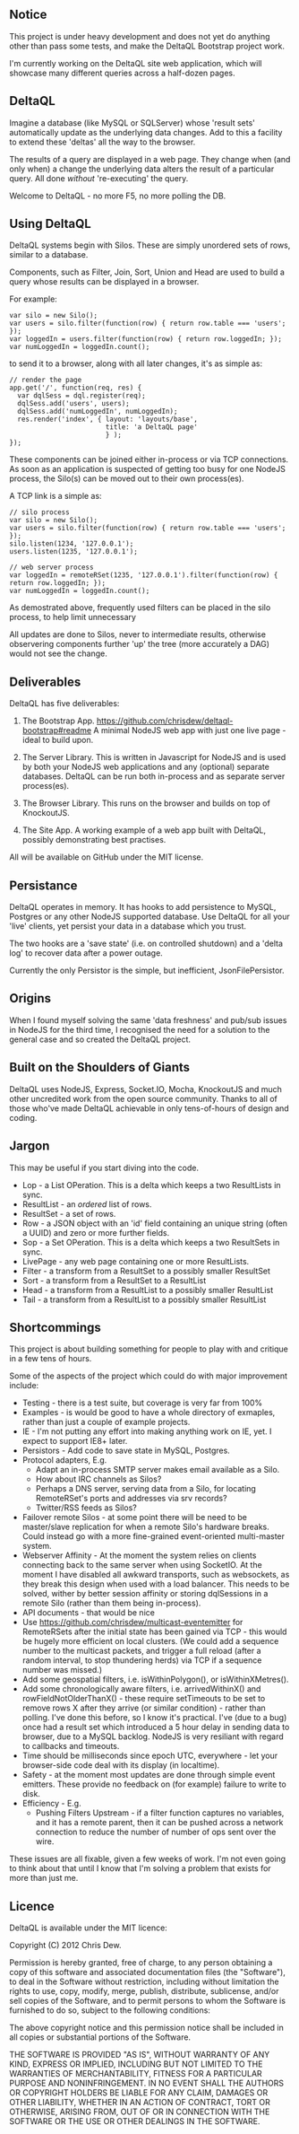 Notice
------

This project is under heavy development and does not yet do anything other than pass some tests, and make the DeltaQL Bootstrap project work.

I'm currently working on the DeltaQL site web application, which will showcase many different queries across a half-dozen pages.


DeltaQL
-------

Imagine a database (like MySQL or SQLServer) whose 'result sets' automatically update as the underlying data changes.  Add to this a facility to extend these 'deltas' all the way to the browser.

The results of a query are displayed in a web page.  They change when (and only when) a change the underlying data alters the result of a particular query.  All done *without* 're-executing' the query.

Welcome to DeltaQL - no more F5, no more polling the DB.


Using DeltaQL
-------------

DeltaQL systems begin with Silos.  These are simply unordered sets of rows, similar to a database.

Components, such as Filter, Join, Sort, Union and Head are used to build a query whose results can be displayed in a browser.

For example:

    var silo = new Silo();
    var users = silo.filter(function(row) { return row.table === 'users'; });
    var loggedIn = users.filter(function(row) { return row.loggedIn; });
    var numLoggedIn = loggedIn.count();

to send it to a browser, along with all later changes, it's as simple as:

    // render the page
    app.get('/', function(req, res) {
      var dqlSess = dql.register(req);
      dqlSess.add('users', users);
      dqlSess.add('numLoggedIn', numLoggedIn);
      res.render('index', { layout: 'layouts/base',
                            title: 'a DeltaQL page'
                            } );
    });

These components can be joined either in-process or via TCP connections.  As soon as an application is suspected of getting too busy for one NodeJS process, the Silo(s) can be moved out to their own process(es).

A TCP link is a simple as:

    // silo process
    var silo = new Silo();
    var users = silo.filter(function(row) { return row.table === 'users'; });
    silo.listen(1234, '127.0.0.1');
    users.listen(1235, '127.0.0.1');

    // web server process
    var loggedIn = remoteRSet(1235, '127.0.0.1').filter(function(row) { return row.loggedIn; });
    var numLoggedIn = loggedIn.count();

As demostrated above, frequently used filters can be placed in the silo process, to help limit unnecessary 

All updates are done to Silos, never to intermediate results, otherwise observering components further 'up' the tree (more accurately a DAG) would not see the change. 


Deliverables
------------

DeltaQL has five deliverables:

1. The Bootstrap App.  https://github.com/chrisdew/deltaql-bootstrap#readme  A minimal NodeJS web app with just one live page - ideal to build upon.

2. The Server Library.  This is written in Javascript for NodeJS and is used by both your NodeJS web applications and any (optional) separate databases.  DeltaQL can be run both in-process and as separate server process(es).

3. The Browser Library.  This runs on the browser and builds on top of KnockoutJS.

4. The Site App.  A working example of a web app built with DeltaQL, possibly demonstrating best practises.

All will be available on GitHub under the MIT license.


Persistance
-----------

DeltaQL operates in memory.  It has hooks to add persistence to MySQL, Postgres or any other NodeJS supported database.  Use DeltaQL for all your 'live' clients, yet persist your data in a database which you trust.

The two hooks are a 'save state' (i.e. on controlled shutdown) and a 'delta log' to recover data after a power outage.

Currently the only Persistor is the simple, but inefficient, JsonFilePersistor.


Origins
-------

When I found myself solving the same 'data freshness' and pub/sub issues in NodeJS for the third time, I recognised the need for a solution to the general case and so created the DeltaQL project.


Built on the Shoulders of Giants
--------------------------------

DeltaQL uses NodeJS, Express, Socket.IO, Mocha, KnockoutJS and much other uncredited work from the open source community.  Thanks to all of those who've made DeltaQL achievable in only tens-of-hours of design and coding.


Jargon
------

This may be useful if you start diving into the code.

* Lop - a List OPeration.  This is a delta which keeps a two ResultLists in sync.
* ResultList - an *ordered* list of rows.
* ResultSet - a set of rows.
* Row - a JSON object with an 'id' field containing an unique string (often a UUID) and zero or more further fields.
* Sop - a Set OPeration.  This is a delta which keeps a two ResultSets in sync.
* LivePage - any web page containing one or more ResultLists.
* Filter - a transform from a ResultSet to a possibly smaller ResultSet
* Sort - a transform from a ResultSet to a ResultList
* Head - a transform from a ResultList to a possibly smaller ResultList
* Tail - a transform from a ResultList to a possibly smaller ResultList


Shortcommings
-------------

This project is about building something for people to play with and critique in a few tens of hours.

Some of the aspects of the project which could do with major improvement include:

* Testing - there is a test suite, but coverage is very far from 100%
* Examples - is would be good to have a whole directory of exmaples, rather than just a couple of example projects.
* IE - I'm not putting any effort into making anything work on IE, yet.  I expect to support IE8+ later.
* Persistors - Add code to save state in MySQL, Postgres.
* Protocol adapters, E.g.
  * Adapt an in-process SMTP server makes email available as a Silo.
  * How about IRC channels as Silos?
  * Perhaps a DNS server, serving data from a Silo, for locating RemoteRSet's ports and addresses via srv records?
  * Twitter/RSS feeds as Silos?
* Failover remote Silos - at some point there will be need to be master/slave replication for when a remote Silo's hardware breaks.  Could instead go with a more fine-grained event-oriented multi-master system.
* Webserver Affinity - At the moment the system relies on clients connecting back to the same server when using SocketIO.  At the moment I have disabled all awkward transports, such as websockets, as they break this design when used with a load balancer.  This needs to be solved, wither by better session affinity or storing dqlSessions in a remote Silo (rather than them being in-process).
* API documents - that would be nice
* Use https://github.com/chrisdew/multicast-eventemitter for RemoteRSets after the initial state has been gained via TCP - this would be hugely more efficient on local clusters.  (We could add a sequence number to the multicast packets, and trigger a full reload (after a random interval, to stop thundering herds) via TCP if a sequence number was missed.)
* Add some geospatial filters, i.e. isWithinPolygon(), or isWithinXMetres().
* Add some chronologically aware filters, i.e. arrivedWithinX() and rowFieldNotOlderThanX() - these require setTimeouts to be set to remove rows X after they arrive (or similar condition) - rather than polling.  I've done this before, so I know it's practical.  I've (due to a bug) once had a result set which introduced a 5 hour delay in sending data to browser, due to a MySQL backlog.  NodeJS is very resiliant with regard to callbacks and timeouts.
* Time should be milliseconds since epoch UTC, everywhere - let your browser-side code deal with its display (in localtime).
* Safety - at the moment most updates are done through simple event emitters.  These provide no feedback on (for example) failure to write to disk.
* Efficiency - E.g.
  * Pushing Filters Upstream - if a filter function captures no variables, and it has a remote parent, then it can be pushed across a network connection to reduce the number of number of ops sent over the wire.

These issues are all fixable, given a few weeks of work.  I'm not even going to think about that until I know that I'm solving a problem that exists for more than just me.


Licence
-------

DeltaQL is available under the MIT licence:

Copyright (C) 2012 Chris Dew.

Permission is hereby granted, free of charge, to any person obtaining a copy of this software and associated documentation files (the "Software"), to deal in the Software without restriction, including without limitation the rights to use, copy, modify, merge, publish, distribute, sublicense, and/or sell copies of the Software, and to permit persons to whom the Software is furnished to do so, subject to the following conditions:

The above copyright notice and this permission notice shall be included in all copies or substantial portions of the Software.

THE SOFTWARE IS PROVIDED "AS IS", WITHOUT WARRANTY OF ANY KIND, EXPRESS OR IMPLIED, INCLUDING BUT NOT LIMITED TO THE WARRANTIES OF MERCHANTABILITY, FITNESS FOR A PARTICULAR PURPOSE AND NONINFRINGEMENT. IN NO EVENT SHALL THE AUTHORS OR COPYRIGHT HOLDERS BE LIABLE FOR ANY CLAIM, DAMAGES OR OTHER LIABILITY, WHETHER IN AN ACTION OF CONTRACT, TORT OR OTHERWISE, ARISING FROM, OUT OF OR IN CONNECTION WITH THE SOFTWARE OR THE USE OR OTHER DEALINGS IN THE SOFTWARE.
